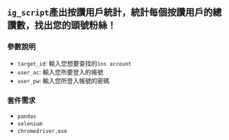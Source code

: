 ## `ig_script`產出按讚用戶統計，統計每個按讚用戶的總讚數，找出您的頭號粉絲！

### 參數說明
*	`target_id`: 輸入您想要查找的`ins account`
*	`user_ac`: 輸入您所要登入的帳號
*	`user_pw`: 輸入您所登入帳號的密碼

### 套件需求
* `pandas`
* `selenium`
* `chromedriver.exe`